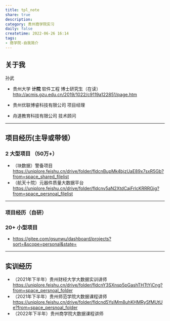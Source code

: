 ```yaml
---
title: tpl_note
share: true
description:  
category: 贵州商学院实习
daily: false
createtime: 2022-06-26 16:14
tags:
- 商学院-自我简介
---
```

## 关于我
孙武
- 贵州大学 **计院** 软件工程 博士研究生（在读）http://acmis.gzu.edu.cn/2019/1022/c9119a122851/page.htm

- 贵州优联博睿科技有限公司 项目经理

- 舟道教育科技有限公司 技术顾问

---
## 项目经历(主导或带领）
### 2 大型项目 （50万+）
- （块数据）警备项目 https://uniplore.feishu.cn/drive/folder/fldcnBupMk4bjzUaE89x7sxR5Gb?from=space_shared_filelist
- （航天十院）元器件质量大数据平台 https://uniplore.feishu.cn/drive/folder/fldcnv5aN2XtdCajFrlcKRRRGig?from=space_persnoal_filelist

---
### 项目经历（自研）
### 20+ 小型项目
- https://gitee.com/gsunwu/dashboard/projects?sort=&scope=personal&state=

---
## 实训经历
- （2021年下半年）贵州财经大学大数据实训讲师 https://uniplore.feishu.cn/drive/folder/fldcnY3SXnsp5pGashTHTtYjCng?from=space_persnoal_folder
- （2021年下半年）贵州师范学院大数据课程讲师 https://uniplore.feishu.cn/drive/folder/fldcnd5YsIMm8uhKHMRySfMUtUe?from=space_persnoal_folder
- （2022年下半年）贵州商学院大数据课程讲师 
